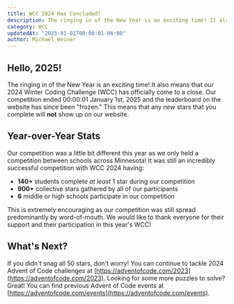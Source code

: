 ```yaml
---
title: WCC 2024 Has Concluded!
description: The ringing in of the New Year is an exciting time! It also means that our 2024 Winter Coding Challenge has officially come to a close.
category: WCC
updatedAt: "2025-01-01T00:00:01-06:00"
author: Michael Weiner
---
```


## Hello, 2025!

The ringing in of the New Year is an exciting time! It also means that our 2024 Winter Coding Challenge (WCC) has officially come to a close. Our competition ended 00:00:01 January 1st, 2025 and the leaderboard on the website has since been "frozen." This means that any _new_ stars that you complete will **not** show up on our website. 

## Year-over-Year Stats

Our competition was a little bit different this year as we only held a competition between schools across Minnesota! It was still an incredibly successful competition with WCC 2024 having:

- **140+** students complete _at least_ 1 star during our competition
- **900+** collective stars gathered by all of our participants
- **6** middle or high schools participate in our competition

This is extremely encouraging as our competition was still spread predominantly by word-of-mouth. We would like to thank everyone for their support and their participation in this year's WCC!

## What's Next?

If you didn't snag all 50 stars, don't worry! You can continue to tackle 2024 Advent of Code challenges at [https://adventofcode.com/2023](https://adventofcode.com/2023). Looking for some more puzzles to solve? Great! You can find previous Advent of Code events at [https://adventofcode.com/events](https://adventofcode.com/events).
